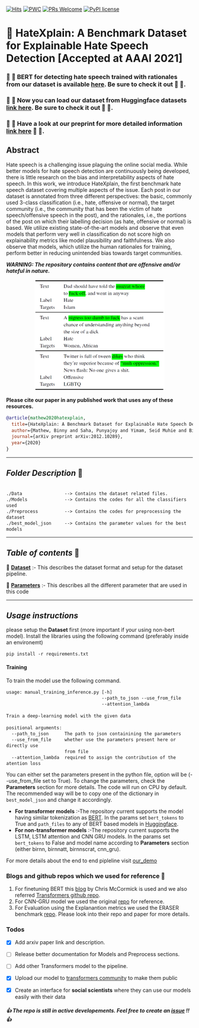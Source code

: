 [![Hits](https://hits.seeyoufarm.com/api/count/incr/badge.svg?url=https%3A%2F%2Fgithub.com%2Fpunyajoy%2FHateXplain&count_bg=%2379C83D&title_bg=%23555555&icon=expertsexchange.svg&icon_color=%23E7E7E7&title=Visits&edge_flat=false)](https://hits.seeyoufarm.com)
[![PWC](https://img.shields.io/endpoint.svg?url=https://paperswithcode.com/badge/hatexplain-a-benchmark-dataset-for/hate-speech-detection-on-hatexplain)](https://paperswithcode.com/sota/hate-speech-detection-on-hatexplain?p=hatexplain-a-benchmark-dataset-for)
[![PRs Welcome](https://img.shields.io/badge/PRs-welcome-brightgreen.svg?style=flat-square)](http://makeapullrequest.com)
[![PyPI license](https://img.shields.io/pypi/l/ansicolortags.svg)](https://pypi.python.org/pypi/ansicolortags/)
# :mag_right: HateXplain: A Benchmark Dataset for Explainable Hate Speech Detection [Accepted at AAAI 2021]

### :tada: :tada: BERT for detecting hate speech trained with rationales from our dataset is available [here](https://huggingface.co/Hate-speech-CNERG/bert-base-uncased-hatexplain). Be sure to check it out :tada: :tada:.
### :tada: :tada: Now you can load our dataset from Huggingface datasets [link here](https://huggingface.co/datasets/hatexplain). Be sure to check it out :tada: :tada:.
### :tada: :tada: Have a look at our preprint for more detailed information [link here](https://arxiv.org/abs/2012.10289) :tada: :tada:.


## Abstract

Hate speech is a challenging issue plaguing the online social media. While better models for hate speech detection are continuously being developed, there is little research on the bias and interpretability aspects of hate speech. In this work, we introduce HateXplain, the first benchmark hate speech dataset covering multiple aspects of the issue. Each post in our dataset is annotated from three different perspectives: the basic, commonly used 3-class classification (i.e., hate, offensive or normal), the target community (i.e., the community that has been the victim of hate speech/offensive speech in the post), and the rationales, i.e., the portions of the post on which their labelling decision (as hate, offensive or normal) is based. We utilize existing state-of-the-art models and observe that even models that perform very well in classification do not score high on explainability metrics like model plausibility and faithfulness. We also observe that models, which utilize the human rationales for training, perform better in reducing unintended bias towards target communities. 

***WARNING: The repository contains content that are offensive and/or hateful in nature.***

<p align="center"><img src="Figures/dataset_example.png" width="350" height="300"></p>

**Please cite our paper in any published work that uses any of these resources.**

~~~bibtex
@article{mathew2020hatexplain,
  title={HateXplain: A Benchmark Dataset for Explainable Hate Speech Detection},
  author={Mathew, Binny and Saha, Punyajoy and Yimam, Seid Muhie and Biemann, Chris and Goyal, Pawan and Mukherjee, Animesh},
  journal={arXiv preprint arXiv:2012.10289},
  year={2020}
}

~~~

------------------------------------------
***Folder Description*** :open_file_folder:	
------------------------------------------
~~~

./Data                --> Contains the dataset related files.
./Models              --> Contains the codes for all the classifiers used
./Preprocess  	      --> Contains the codes for preprocessing the dataset	
./best_model_json     --> Contains the parameter values for the best models

~~~
------------------------------------------
***Table of contents*** :bookmark_tabs:
------------------------------------------

:bookmark: [**Dataset**](Data/README.md) :- This describes the dataset format and setup for the dataset pipeline.

:bookmark: [**Parameters**](Parameters_description.md) :- This describes all the different parameter that are used in this code

------------------------------------------
***Usage instructions*** 
------------------------------------------
please setup the **Dataset** first (more important if your using non-bert model). Install the libraries using the following command (preferably inside an environemt)
~~~
pip install -r requirements.txt
~~~
#### Training
To train the model use the following command.
~~~
usage: manual_training_inference.py [-h]
                                    --path_to_json --use_from_file
                                    --attention_lambda

Train a deep-learning model with the given data

positional arguments:
  --path_to_json      The path to json containining the parameters
  --use_from_file     whether use the parameters present here or directly use
                      from file
  --attention_lambda  required to assign the contribution of the atention loss

~~~
You can either set the parameters present in the python file, option will be (--use_from_file set to True). To change the parameters, check the **Parameters** section for more details. The code will run on CPU by default. The recommended way will be to copy one of the dictionary in `best_model_json` and change it accordingly.

* **For transformer models** :-The repository current supports the model having similar tokenization as [BERT](https://huggingface.co/transformers/model_doc/bert.html). In the params set `bert_tokens` to True and `path_files` to any of BERT based models in [Huggingface](https://huggingface.co/). 
* **For non-transformer models** :-The repository current supports the LSTM, LSTM attention and CNN GRU models. In the params set `bert_tokens` to False and model name according to **Parameters** section (either birnn, birnnatt, birnnscrat, cnn_gru).

For more details about the end to end pipleline visit [our_demo](https://github.com/punyajoy/HateXplain/blob/master/Example_HateExplain.ipynb)

### Blogs and github repos which we used for reference :angel:
1. For finetuning BERT this [blog](https://mccormickml.com/2019/07/22/BERT-fine-tuning/)  by Chris McCormick is used and we also referred [Transformers github repo](https://github.com/huggingface/transformers).
2. For CNN-GRU model we used the original [repo](https://github.com/ziqizhang/chase) for reference.
3. For Evaluation using the Explanantion metrics we used the ERASER benchmark [repo](https://github.com/jayded/eraserbenchmark). Please look into their repo and paper for more details.


### Todos
- [x] Add arxiv paper link and description.
- [ ] Release better documentation for Models and Preprocess sections.
- [ ] Add other Transformers model to the pipeline.
- [x] Upload our model to [transformers community](https://huggingface.co/models) to make them public
- [x] Create an interface for **social scientists** where they can use our models easily with their data


#####  :thumbsup: The repo is still in active developements. Feel free to create an [issue](https://github.com/punyajoy/HateXplain/issues) !!  :thumbsup:
